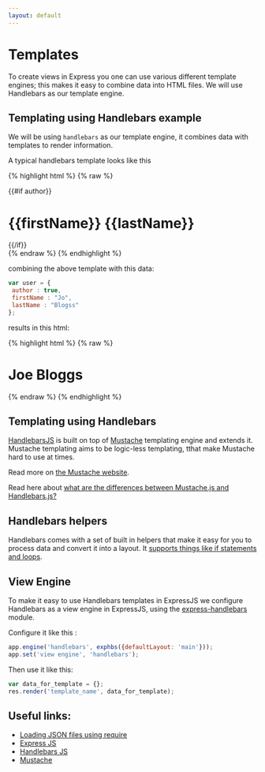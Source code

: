 ```yaml
---
layout: default
---
```

# Templates

To create views in Express you one can use various different template engines; this makes it easy to combine data into HTML files. We will use Handlebars as our template engine.

## Templating using Handlebars example

We will be using `handlebars` as our template engine, it combines data with templates to render information.

A typical handlebars template looks like this

{% highlight html %}
{% raw %}
<div class="entry">
  {{#if author}}
    <h1>{{firstName}} {{lastName}}</h1>
  {{/if}}
</div>{% endraw %}
{% endhighlight %}

combining the above template with this data:

```javascript
var user = {
 author : true,
 firstName : "Jo",
 lastName : "Blogss"
};
```

results in this html:

{% highlight html %}
{% raw %}
<div class="entry">
    <h1>Joe Bloggs</h1>
</div>{% endraw %}
{% endhighlight %}

## Templating using Handlebars

[HandlebarsJS](https://www.npmjs.com/package/handlebars) is built on top of [Mustache](https://www.npmjs.com/package/mustache) templating engine and extends it. Mustache templating aims to be logic-less templating, tthat make Mustache hard to use at times.

Read more on [the Mustache website](https://mustache.github.io/mustache.5.html).

Read here about [what are the differences between Mustache.js and Handlebars.js?](http://stackoverflow.com/questions/10555820/what-are-the-differences-between-mustache-js-and-handlebars-js)

## Handlebars helpers

Handlebars comes with a set of built in helpers that make it easy for you to process data and convert it into a layout. It [supports things like if statements and loops](http://handlebarsjs.com/builtin_helpers.html).

## View Engine

To make it easy to use Handlebars templates in ExpressJS we configure Handlebars as a view engine in ExpressJS, using the [express-handlebars](https://www.npmjs.com/package/express-handlebars) module.

Configure it like this :

```javascript
app.engine('handlebars', exphbs({defaultLayout: 'main'}));
app.set('view engine', 'handlebars');
```

Then use it like this:

```javascript
var data_for_template = {};
res.render('template_name', data_for_template);
```

## Useful links:

* [Loading JSON files using require](https://nodejs.org/api/modules.html#modules_file_modules)
* [Express JS](http://expressjs.com/)
* [Handlebars JS](http://handlebarsjs.com/)
* [Mustache](https://mustache.github.io/)
